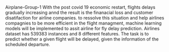 Airplane-Group-1
With the post covid 19 economic restart, flights delays gradually increasing annd the result is the finanacial loss and customer disatifaction for airline companies.
to ressolve this situation and help airlines compagnies to be more efficient in the flight managment,  machine learning models will be implemented to assit airline for fly delay prediction.
Airlines dataset has 539383 instances and 8 different features. The task is to predict whether a given flight will be delayed, given the information of the scheduled departure.
